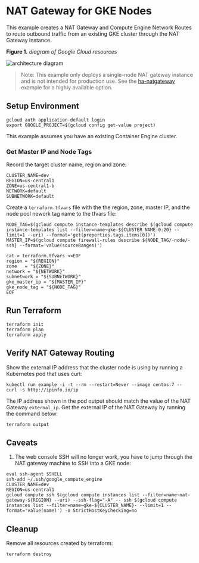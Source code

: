 # NAT Gateway for GKE Nodes

This example creates a NAT Gateway and Compute Engine Network Routes to route outbound traffic from an existing GKE cluster through the NAT Gateway instance.

**Figure 1.** *diagram of Google Cloud resources*

![architecture diagram](./diagram.png)

> Note: This example only deploys a single-node NAT gateway instance and is not intended for production use. See the [ha-natgateway](../ha-nat-gateway) example for a highly available option.

## Setup Environment

```
gcloud auth application-default login
export GOOGLE_PROJECT=$(gcloud config get-value project)
```

This example assumes you have an existing Container Engine cluster.

### Get Master IP and Node Tags

Record the target cluster name, region and zone:

```
CLUSTER_NAME=dev
REGION=us-central1
ZONE=us-central1-b
NETWORK=default
SUBNETWORK=default
```

Create a `terraform.tfvars` file with the the region, zone, master IP, and the node pool nework tag name to the tfvars file:

```
NODE_TAG=$(gcloud compute instance-templates describe $(gcloud compute instance-templates list --filter=name~gke-${CLUSTER_NAME:0:20} --limit=1 --uri) --format='get(properties.tags.items[0])')
MASTER_IP=$(gcloud compute firewall-rules describe ${NODE_TAG/-node/-ssh} --format='value(sourceRanges)')

cat > terraform.tfvars <<EOF
region = "${REGION}"
zone   = "${ZONE}"
network = "${NETWORK}"
subnetwork = "${SUBNETWORK}"
gke_master_ip = "${MASTER_IP}"
gke_node_tag = "${NODE_TAG}"
EOF
```

## Run Terraform

```
terraform init
terraform plan
terraform apply
```

## Verify NAT Gateway Routing

Show the external IP address that the cluster node is using by running a Kubernetes pod that uses curl:

```
kubectl run example -i -t --rm --restart=Never --image centos:7 -- curl -s http://ipinfo.io/ip
```

The IP address shown in the pod output should match the value of the NAT Gateway `external_ip`. Get the external IP of the NAT Gateway by running the command below:

```
terraform output
```

## Caveats

1. The web console SSH will no longer work, you have to jump through the NAT gateway machine to SSH into a GKE node:

```
eval ssh-agent $SHELL
ssh-add ~/.ssh/google_compute_engine
CLUSTER_NAME=dev
REGION=us-central1
gcloud compute ssh $(gcloud compute instances list --filter=name~nat-gateway-${REGION} --uri) --ssh-flag="-A" -- ssh $(gcloud compute instances list --filter=name~gke-${CLUSTER_NAME}- --limit=1 --format='value(name)') -o StrictHostKeyChecking=no
```

## Cleanup

Remove all resources created by terraform:

```
terraform destroy
```